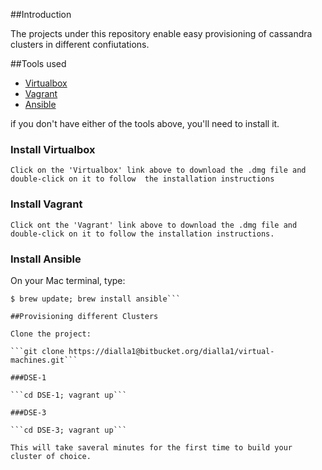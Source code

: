 ##Introduction

The projects under this repository enable easy provisioning of cassandra clusters in different confiutations.

##Tools used

* [Virtualbox](https://www.virtualbox.org/wiki/Downloads)
* [Vagrant](https://www.vagrantup.com/downloads)
* [Ansible](http://docs.ansible.com/intro_installation.html)

if you don't have either of the tools above, you'll need to install it.

### Install Virtualbox
```Click on the 'Virtualbox' link above to download the .dmg file and double-click on it to follow  the installation instructions```
### Install Vagrant
```Click ont the 'Vagrant' link above to download the .dmg file and double-click on it to follow the installation instructions.```
### Install Ansible
On your Mac terminal, type:
 
```
$ brew update; brew install ansible```

##Provisioning different Clusters

Clone the project:
 
```git clone https://dialla1@bitbucket.org/dialla1/virtual-machines.git```

###DSE-1

```cd DSE-1; vagrant up```

###DSE-3

```cd DSE-3; vagrant up```

This will take saveral minutes for the first time to build your cluster of choice.

